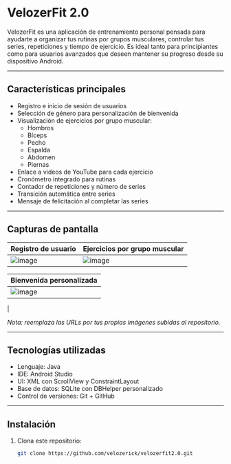 # VelozerFit 2.0

VelozerFit es una aplicación de entrenamiento personal pensada para ayudarte a organizar tus rutinas por grupos musculares, controlar tus series, repeticiones y tiempo de ejercicio. Es ideal tanto para principiantes como para usuarios avanzados que deseen mantener su progreso desde su dispositivo Android.

---

## Características principales

- Registro e inicio de sesión de usuarios
- Selección de género para personalización de bienvenida
- Visualización de ejercicios por grupo muscular:
  - Hombros
  - Bíceps
  - Pecho
  - Espalda
  - Abdomen
  - Piernas
- Enlace a videos de YouTube para cada ejercicio
- Cronómetro integrado para rutinas
- Contador de repeticiones y número de series
- Transición automática entre series
- Mensaje de felicitación al completar las series

---

## Capturas de pantalla

| Registro de usuario  | Ejercicios por grupo muscular |
|----------------------|-------------------------------|
| ![image](https://github.com/user-attachments/assets/bb1b6c1f-088b-4e0e-ab51-fa77b37341a2) | ![image](https://github.com/user-attachments/assets/869dd7a5-9068-4da1-a633-ed388f8f3c81) |

| Bienvenida personalizada |
|--------------------------|
| ![image](https://github.com/user-attachments/assets/e281eefd-528b-487d-ae45-27e833ab280c)
 |

*Nota: reemplaza las URLs por tus propias imágenes subidas al repositorio.*

---

## Tecnologías utilizadas

- Lenguaje: Java
- IDE: Android Studio
- UI: XML con ScrollView y ConstraintLayout
- Base de datos: SQLite con DBHelper personalizado
- Control de versiones: Git + GitHub

---

## Instalación

1. Clona este repositorio:
   ```bash
   git clone https://github.com/velozerick/velozerfit2.0.git
